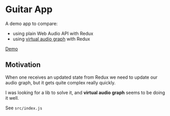 # Guitar App

A demo app to compare:
 - using plain Web Audio API with Redux
 - using [virtual audio graph](https://www.npmjs.com/package/virtual-audio-graph) with Redux


[Demo](https://amiselaytes.com/guitar/)

## Motivation

When one receives an updated state from Redux we need to update our audio graph, but it gets quite complex really quickly.

I was looking for a lib to solve it, and **virtual audio graph** seems to be doing it well.

See `src/index.js`
